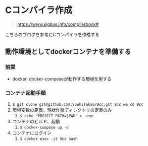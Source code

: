 # Cコンパイラ作成

> https://www.sigbus.info/compilerbook#

こちらのブログを参考にCコンパイラを作成する

## 動作環境としてdockerコンテナを準備する

### 前提
- docker, docker-composeが動作する環境を用する

### コンテナ起動手順
1. `$ git clone git@github.com:YuukiTakao/9cc.git 9cc && cd 9cc`
2. 環境変数の定義。現状作業ディレクトリの定義のみ
   1. `$ echo "PROJECT_PATH=$PWD" > .env`
3. コンテナのビルド、起動
   1. `$ docker-compose up -d`
4. コンテナにログイン
   1. `$ docker exec -it 9cc bash`
